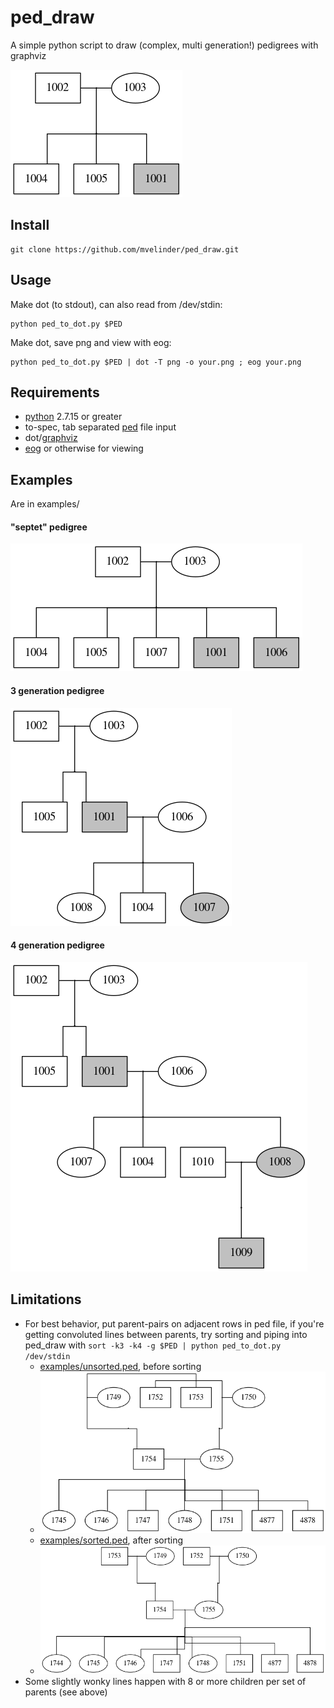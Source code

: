 # ped_draw
A simple python script to draw (complex, multi generation!) pedigrees with graphviz

![quintet.png](examples/images/quintet.png "quintet.png")

## Install
```
git clone https://github.com/mvelinder/ped_draw.git
```

## Usage
Make dot (to stdout), can also read from /dev/stdin:
```
python ped_to_dot.py $PED
```

Make dot, save png and view with eog:
```
python ped_to_dot.py $PED | dot -T png -o your.png ; eog your.png
```

## Requirements
- [python](https://www.python.org/) 2.7.15 or greater
- to-spec, tab separated [ped](https://gatkforums.broadinstitute.org/gatk/discussion/7696/pedigree-ped-files) file input
- dot/[graphviz](https://graphviz.gitlab.io/)
- [eog](https://wiki.gnome.org/Apps/EyeOfGnome) or otherwise for viewing

## Examples
Are in examples/

#### "septet" pedigree
![septet.png](examples/images/septet.png "septet.png")

#### 3 generation pedigree
![3gen.png](examples/images/3gen.png "3gen.png")

#### 4 generation pedigree
![4gen.png](examples/images/4gen.png "4gen.png")

## Limitations
- For best behavior, put parent-pairs on adjacent rows in ped file, if you're getting convoluted lines between parents, try sorting and piping into ped_draw with `sort -k3 -k4 -g $PED | python ped_to_dot.py /dev/stdin`
  - [examples/unsorted.ped](examples/unsorted.ped), before sorting
  - ![unsorted.png](examples/images/unsorted.png "unsorted.png")
  - [examples/sorted.ped](examples/sorted.ped), after sorting
  - ![sorted.png](examples/images/sorted.png "sorted.png")
- Some slightly wonky lines happen with 8 or more children per set of parents (see above)
